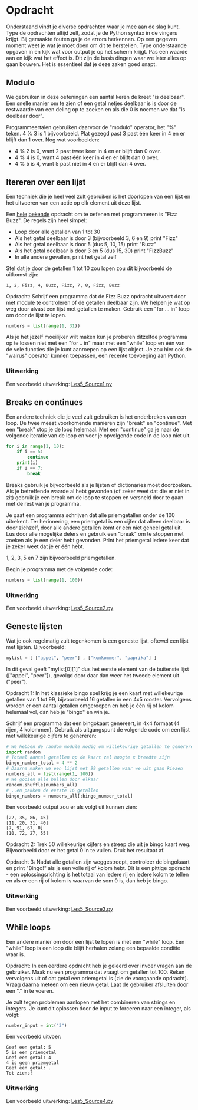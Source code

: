 # Opdracht
Onderstaand vindt je diverse opdrachten waar je mee aan de slag kunt.
Type de opdrachten altijd zelf, zodat je de Python syntax in de vingers krijgt. Bij gemaakte fouten ga je de errors herkennen. Op een gegeven moment weet je wat je moet doen om dit te herstellen.
Type onderstaande opgaven in en kijk wat voor output je op het scherm krijgt. Pas een waarde aan en kijk wat het effect is. Dit zijn de basis dingen waar we later alles op gaan bouwen. Het is essentieel dat je deze zaken goed snapt.

## Modulo
We gebruiken in deze oefeningen een aantal keren de kreet "is deelbaar". Een snelle manier om te zien of een getal netjes deelbaar is is door de restwaarde van een deling op te zoeken en als die 0 is noemen we dat "is deelbaar door". 

Programmeertalen gebruiken daarvoor de "modulo" operator, het "%" teken. 4 % 3 is 1 bijvoorbeeld. Plat gezegd past 3 past één keer in 4 en er blijft dan 1 over. Nog wat voorbeelden: 
- 4 % 2 is 0, want 2 past twee keer in 4 en er blijft dan 0 over. 
- 4 % 4 is 0, want 4 past één keer in 4 en er blijft dan 0 over.
- 4 % 5 is 4, want 5 past niet in 4 en er blijft dan 4 over. 

## Itereren over een lijst
Een techniek die je heel veel zult gebruiken is het doorlopen van een lijst en het uitvoeren van een actie op elk element uit deze lijst.  

Een [hele](https://en.wikipedia.org/wiki/Fizz_buzz) [bekende](https://wiki.c2.com/?FizzBuzzTest) opdracht om te oefenen met programmeren is "Fizz Buzz". De regels zijn heel simpel:
- Loop door alle getallen van 1 tot 30
- Als het getal deelbaar is door 3 (bijvoorbeeld 3, 6 en 9) print "Fizz"
- Als het getal deelbaar is door 5 (dus 5, 10, 15) print "Buzz"
- Als het getal deelbaar is door 3 en 5 (dus 15, 30) print "FizzBuzz"
- In alle andere gevallen, print het getal zelf

Stel dat je door de getallen 1 tot 10 zou lopen zou dit bijvoorbeeld de uitkomst zijn: 
```
1, 2, Fizz, 4, Buzz, Fizz, 7, 8, Fizz, Buzz
```

Opdracht: Schrijf een programma dat de Fizz Buzz opdracht uitvoert door met module te controleren of de getallen deelbaar zijn. We helpen je wat op weg door alvast een lijst met getallen te maken. Gebruik een "for ... in" loop om door de lijst te lopen.  

```python
numbers = list(range(1, 31))
```

Als je het jezelf moeilijker wilt maken kun je proberen ditzelfde programma op te lossen niet met een "for .. in" maar met een "while" loop en één van de vele functies die je kunt aanroepen op een lijst object. Je zou hier ook de "walrus" operator kunnen toepassen, een recente toevoeging aan Python.

### Uitwerking
Een voorbeeld uitwerking: [Les5_Source1.py](Uitwerkingen%2FLes5_Source1.py)


## Breaks en continues
Een andere techniek die je veel zult gebruiken is het onderbreken van een loop. De twee meest voorkomende manieren zijn "break" en "continue". Met een "break" stop je de loop helemaal. Met een "continue" ga je naar de volgende iteratie van de loop en voer je opvolgende code in de loop niet uit.

```python
for i in range(1, 10):
    if i == 5:
        continue
    print(i)
    if i == 7:
        break
```

Breaks gebruik je bijvoorbeeld als je lijsten of dictionaries moet doorzoeken. Als je betreffende waarde al hebt gevonden (of zeker weet dat die er niet in zit) gebruik je een break om de loop te stoppen en versneld door te gaan met de rest van je programma.

Je gaat een programma schrijven dat alle priemgetallen onder de 100 uitrekent. Ter herinnering, een priemgetal is een cijfer dat alleen deelbaar is door zichzelf, door alle andere getallen komt er een niet geheel getal uit. Lus door alle mogelijke delers en gebruik een "break" om te stoppen met zoeken als je een deler hebt gevonden. Print het priemgetal iedere keer dat je zeker weet dat je er één hebt.  

1, 2, 3, 5 en 7 zijn bijvoorbeeld priemgetallen.

Begin je programma met de volgende code:  
```python 
numbers = list(range(1, 100))
```

### Uitwerking
Een voorbeeld uitwerking: [Les5_Source2.py](Uitwerkingen%2FLes5_Source2.py)


## Geneste lijsten
Wat je ook regelmatig zult tegenkomen is een geneste lijst, oftewel een lijst met lijsten. Bijvoorbeeld: 
```python
mylist = [ ["appel", "peer"] , ["komkommer", "paprika"] ]
```
In dit geval geeft "mylist[0][1]" dus het eerste element van de buitenste lijst (["appel", "peer"]), gevolgd door daar dan weer het tweede element uit ("peer").

Opdracht 1: In het klassieke bingo spel krijg je een kaart met willekeurige getallen van 1 tot 99, bijvoorbeeld 16 getallen in een 4x5 rooster. Vervolgens worden er een aantal getallen omgeroepen en heb je één rij of kolom helemaal vol, dan heb je "bingo" en win je. 

Schrijf een programma dat een bingokaart genereert, in 4x4 formaat (4 rijen, 4 kolommen). Gebruik als uitgangspunt de volgende code om een lijst met willekeurige cijfers te genereren: 
```python
# We hebben de random module nodig om willekeurige getallen te genereren
import random
# Totaal aantal getallen op de kaart zal hoogte x breedte zijn
bingo_number_total = 4 ** 2
# Daarna maken we een lijst met 99 getallen waar we uit gaan kiezen
numbers_all = list(range(1, 100))
# We gooien alle ballen door elkaar
random.shuffle(numbers_all)
# ..en pakken de eerste 16 getallen
bingo_numbers = numbers_all[:bingo_number_total]
```
Een voorbeeld output zou er als volgt uit kunnen zien: 
```
[22, 35, 86, 45]
[11, 20, 31, 40]
[7, 91, 67, 0]
[10, 72, 27, 55]
```
Opdracht 2: Trek 50 willekeurige cijfers en streep die uit je bingo kaart weg. Bijvoorbeeld door er het getal 0 in te vullen. Druk het resultaat af. 

Opdracht 3: Nadat alle getallen zijn weggestreept, controleer de bingokaart en print "Bingo!" als je een volle rij of kolom hebt. Dit is een pittige opdracht - een oplossingsrichting is het totaal van iedere rij en iedere kolom te tellen en als er een rij of kolom is waarvan de som 0 is, dan heb je bingo.

### Uitwerking
Een voorbeeld uitwerking: [Les5_Source3.py](Uitwerkingen%2FLes5_Source3.py)



## While loops
Een andere manier om door een lijst te lopen is met een "while" loop. Een "while" loop is een loop die blijft herhalen zolang een bepaalde conditie waar is.

Opdracht: In een eerdere opdracht heb je geleerd over invoer vragen aan de gebruiker. Maak nu een programma dat vraagt om getallen tot 100. Reken vervolgens uit of dat getal een priemgetal is (zie de voorgaande opdracht). Vraag daarna meteen om een nieuw getal. Laat de gebruiker afsluiten door een "." in te voeren.

Je zult tegen problemen aanlopen met het combineren van strings en integers. Je kunt dit oplossen door de input te forceren naar een integer, als volgt: 
```python
number_input = int("3")
```

Een voorbeeld uitvoer: 
```
Geef een getal: 5
5 is een priemgetal
Geef een getal: 4
4 is geen priemgetal
Geef een getal: .
Tot ziens!
```

### Uitwerking
Een voorbeeld uitwerking: [Les5_Source4.py](Uitwerkingen%2FLes5_Source4.py)
